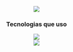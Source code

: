 <div align="center">
  <img src="https://github.com/leovasc5/leovasc5/assets/70069239/f53a18a4-ee69-42dc-92ef-bcf961876ff4.png" src="www.sptech.school">
  <h3>Tecnologias que uso</h3>
  <p>
    <img src="https://skillicons.dev/icons?i=mysql,postgresql,python,mongodb,spring">
    <br>
    <img src="https://skillicons.dev/icons?i=linux,docker,nodejs,java,r">
  </p>
  <!--
  <h3>Experiências</h3>
  <p>
    <img src="https://skillicons.dev/icons?i=java,js,django">
    <br>
    <img src="https://skillicons.dev/icons?i=photoshop,bootstrap,react">
    <br>
    <img src="https://skillicons.dev/icons?i=php,laravel,cs">
  </p>
 </div>
-->
